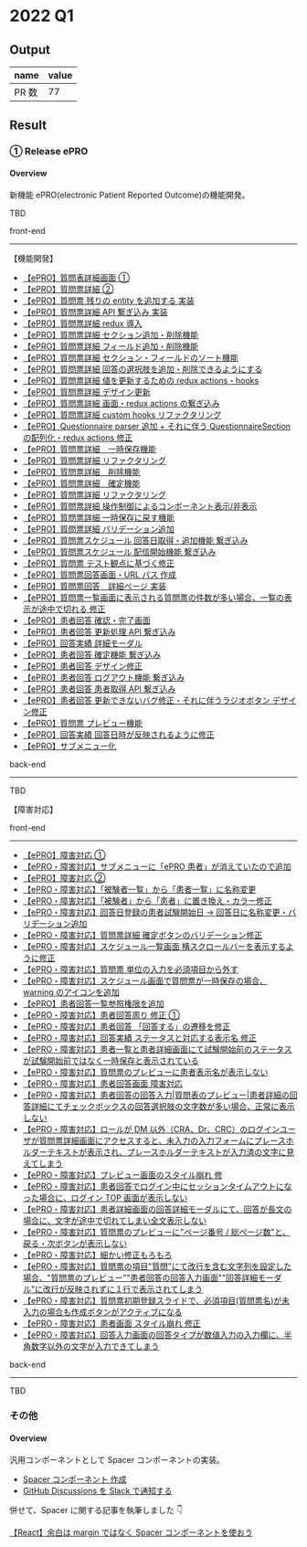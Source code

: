 # 2022 Q1

## Output

| name  | value |
| ----- | ----- |
| PR 数 | 77    |

## Result

### ① Release ePRO

#### Overview

新機能 ePRO(electronic Patient Reported Outcome)の機能開発。

TBD

front-end

---

【機能開発】

- [【ePRO】質問表詳細画面 ①](https://github.com/micin-jp/chicken-web/pull/1057)
- [【ePRO】質問票詳細 ②](https://github.com/micin-jp/chicken-web/pull/1064)
- [【ePRO】質問票 残りの entity を追加する 実装](https://github.com/micin-jp/chicken-web/pull/1094)
- [【ePRO】質問票詳細 API 繋ぎ込み 実装](https://github.com/micin-jp/chicken-web/pull/1118)
- [【ePRO】質問票詳細 redux 導入](https://github.com/micin-jp/chicken-web/pull/1138)
- [【ePRO】質問票詳細 セクション追加・削除機能](https://github.com/micin-jp/chicken-web/pull/1140)
- [【ePRO】質問票詳細 フィールド追加・削除機能](https://github.com/micin-jp/chicken-web/pull/1141)
- [【ePRO】質問票詳細 セクション・フィールドのソート機能](https://github.com/micin-jp/chicken-web/pull/1146)
- [【ePRO】質問票詳細 回答の選択肢を追加・削除できるようにする](https://github.com/micin-jp/chicken-web/pull/1149)
- [【ePRO】質問票詳細 値を更新するための redux actions・hooks](https://github.com/micin-jp/chicken-web/pull/1160)
- [【ePRO】質問票詳細 デザイン更新](https://github.com/micin-jp/chicken-web/pull/1162)
- [【ePRO】質問票詳細 画面・redux actions の繋ぎ込み](https://github.com/micin-jp/chicken-web/pull/1169)
- [【ePRO】質問票詳細 custom hooks リファクタリング](https://github.com/micin-jp/chicken-web/pull/1191)
- [【ePRO】Questionnaire parser 追加 + それに伴う QuestionnaireSection の配列化・redux actions 修正](https://github.com/micin-jp/chicken-web/pull/1193)
- [【ePRO】質問票詳細　一時保存機能](https://github.com/micin-jp/chicken-web/pull/1198)
- [【ePRO】質問票詳細 リファクタリング](https://github.com/micin-jp/chicken-web/pull/1200)
- [【ePRO】質問票詳細　削除機能](https://github.com/micin-jp/chicken-web/pull/1204)
- [【ePRO】質問票詳細　確定機能](https://github.com/micin-jp/chicken-web/pull/1205)
- [【ePRO】質問票詳細 リファクタリング](https://github.com/micin-jp/chicken-web/pull/1210)
- [【ePRO】質問票詳細 操作制御によるコンポーネント表示/非表示](https://github.com/micin-jp/chicken-web/pull/1217)
- [【ePRO】質問票詳細 一時保存に戻す機能](https://github.com/micin-jp/chicken-web/pull/1223)
- [【ePRO】質問票詳細 バリデーション追加](https://github.com/micin-jp/chicken-web/pull/1228)
- [【ePRO】質問票スケジュール 回答日取得・追加機能 繋ぎ込み](https://github.com/micin-jp/chicken-web/pull/1236)
- [【ePRO】質問票スケジュール 配信開始機能 繋ぎ込み](https://github.com/micin-jp/chicken-web/pull/1263)
- [【ePRO】質問票 テスト観点に基づく修正](https://github.com/micin-jp/chicken-web/pull/1288)
- [【ePRO】質問票回答画面・URL パス 作成](https://github.com/micin-jp/chicken-web/pull/1299)
- [【ePRO】質問票回答　詳細ページ 実装](https://github.com/micin-jp/chicken-web/pull/1318)
- [【ePRO】質問票一覧画面に表示される質問票の件数が多い場合、一覧の表示が途中で切れる 修正](https://github.com/micin-jp/chicken-web/pull/1325)
- [【ePRO】患者回答 確認・完了画面](https://github.com/micin-jp/chicken-web/pull/1329)
- [【ePRO】患者回答 更新処理 API 繋ぎ込み](https://github.com/micin-jp/chicken-web/pull/1344)
- [【ePRO】回答実績 詳細モーダル](https://github.com/micin-jp/chicken-web/pull/1348)
- [【ePRO】患者回答 確定機能 繋ぎ込み](https://github.com/micin-jp/chicken-web/pull/1350)
- [【ePRO】患者回答 デザイン修正](https://github.com/micin-jp/chicken-web/pull/1351)
- [【ePRO】患者回答 ログアウト機能 繋ぎ込み](https://github.com/micin-jp/chicken-web/pull/1352)
- [【ePRO】患者回答 患者取得 API 繋ぎ込み](https://github.com/micin-jp/chicken-web/pull/1353)
- [【ePRO】患者回答 更新できないバグ修正・それに伴うラジオボタン デザイン修正 ](https://github.com/micin-jp/chicken-web/pull/1362)
- [【ePRO】質問票 プレビュー機能](https://github.com/micin-jp/chicken-web/pull/1371)
- [【ePRO】回答実績 回答日時が反映されるように修正](https://github.com/micin-jp/chicken-web/pull/1374)
- [【ePRO】サブメニュー化 ](https://github.com/micin-jp/chicken-web/pull/1520)

back-end

---

TBD

【障害対応】

front-end

---

- [【ePRO】障害対応 ①](https://github.com/micin-jp/chicken-web/pull/1386)
- [【ePRO・障害対応】サブメニューに「ePRO 患者」が消えていたので追加 ](https://github.com/micin-jp/chicken-web/pull/1387)
- [【ePRO】障害対応 ②](https://github.com/micin-jp/chicken-web/pull/1389)
- [【ePRO・障害対応】「被験者一覧」から「患者一覧」に名称変更](https://github.com/micin-jp/chicken-web/pull/1407)
- [【ePRO・障害対応】「被験者」から「患者」に置き換え・カラー修正](https://github.com/micin-jp/chicken-web/pull/1410)
- [【ePRO・障害対応】回答日登録の患者試験開始日 → 回答日に名称変更・バリデーション追加](https://github.com/micin-jp/chicken-web/pull/1420)
- [【ePRO・障害対応】質問票詳細 確定ボタンのバリデーション修正 ](https://github.com/micin-jp/chicken-web/pull/1421)
- [【ePRO・障害対応】スケジュール一覧画面 横スクロールバーを表示するように修正](https://github.com/micin-jp/chicken-web/pull/1423)
- [【ePRO・障害対応】質問票 単位の入力を必須項目から外す](https://github.com/micin-jp/chicken-web/pull/1426)
- [【ePRO・障害対応】スケジュール画面で質問票が一時保存の場合、warning のアイコンを追加](https://github.com/micin-jp/chicken-web/pull/1429)
- [【ePRO】患者回答一覧参照権限を追加](https://github.com/micin-jp/chicken-web/pull/1431)
- [【ePRO・障害対応】患者回答周り 修正 ① ](https://github.com/micin-jp/chicken-web/pull/1433)
- [【ePRO・障害対応】患者回答 「回答する」の遷移を修正](https://github.com/micin-jp/chicken-web/pull/1438)
- [【ePRO・障害対応】回答実績 ステータスと対応する表示名 修正](https://github.com/micin-jp/chicken-web/pull/1465)
- [【ePRO・障害対応】患者一覧と患者詳細画面にて試験開始前のステータスが試験開始前ではなく一時保存と表示されている](https://github.com/micin-jp/chicken-web/pull/1466)
- [【ePRO・障害対応】質問票のプレビューに患者表示名が表示しない](https://github.com/micin-jp/chicken-web/pull/1475)
- [【ePRO・障害対応】患者回答画面 障害対応](https://github.com/micin-jp/chicken-web/pull/1477)
- [【ePRO・障害対応】患者回答の回答入力|質問表のプレビュー|患者詳細の回答詳細にてチェックボックスの回答選択肢の文字数が多い場合、正常に表示しない](https://github.com/micin-jp/chicken-web/pull/1480)
- [【ePRO・障害対応】ロールが DM 以外（CRA、Dr、CRC）のログインユーザが質問票詳細画面にアクセスすると、未入力の入力フォームにプレースホルダーテキストが表示され、プレースホルダーテキストが入力済の文字に見えてしまう](https://github.com/micin-jp/chicken-web/pull/1484)
- [【ePRO・障害対応】プレビュー画面のスタイル崩れ 修](https://github.com/micin-jp/chicken-web/pull/1488)
- [【ePRO・障害対応】患者回答でログイン中にセッションタイムアウトになった場合に、ログイン TOP 画面が表示しない](https://github.com/micin-jp/chicken-web/pull/1494)
- [【ePRO・障害対応】患者詳細画面の回答詳細モーダルにて、回答が長文の場合に、文字が途中で切れてしまい全文表示しない](https://github.com/micin-jp/chicken-web/pull/1496)
- [【ePRO・障害対応】質問票のプレビューに"ページ番号 / 総ページ数"と、戻る・次ボタンが表示しない](https://github.com/micin-jp/chicken-web/pull/1498)
- [【ePRO・障害対応】細かい修正もろもろ](https://github.com/micin-jp/chicken-web/pull/1500)
- [【ePRO・障害対応】質問票の項目"質問"にて改行を含む文字列を設定した場合、"質問票のプレビュー""患者回答の回答入力画面""回答詳細モーダル"に改行が反映されずに１行で表示されてしまう](https://github.com/micin-jp/chicken-web/pull/1504)
- [【ePRO・障害対応】質問票初期登録スライドで、必須項目(質問票名)が未入力の場合も作成ボタンがアクティブになる](https://github.com/micin-jp/chicken-web/pull/1506)
- [【ePRO・障害対応】患者画面 スタイル崩れ 修正](https://github.com/micin-jp/chicken-web/pull/1508)
- [【ePRO・障害対応】回答入力画面の回答タイプが数値入力の入力欄に、半角数字以外の文字が入力できてしまう](https://github.com/micin-jp/chicken-web/pull/1510)

back-end

---

TBD

### その他

#### Overview

汎用コンポーネントとして Spacer コンポーネントの実装。

- [Spacer コンポーネント 作成](https://github.com/micin-jp/chicken-web/pull/1072)
- [GitHub Discussions を Slack で通知する](https://github.com/micin-jp/chicken-web/pull/1098)

併せて、Spacer に関する記事を執筆しました 👇

[【React】余白は margin ではなく Spacer コンポーネントを使おう](https://zenn.dev/def_yuisato/articles/replace-margin-with-spacer-in-react)
